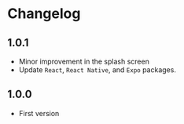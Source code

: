 # Changelog

## 1.0.1
* Minor improvement in the splash screen
* Update `React`, `React Native`, and `Expo` packages.

## 1.0.0
* First version
